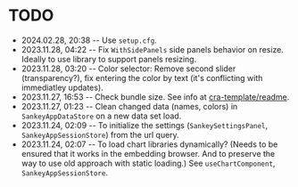 <!--
@since 2024.02.21, 16:56
@changed 2024.02.28, 20:38
-->

# TODO

- 2024.02.28, 20:38 -- Use `setup.cfg`.
- 2023.11.28, 04:22 -- Fix `WithSidePanels` side panels behavior on resize. Ideally to use library to support panels resizing.
- 2023.11.28, 03:20 -- Color selector: Remove second slider (transparency?), fix entering the color by text (it's conflicting with immediatley updates).
- 2023.11.27, 16:53 -- Check bundle size. See info at [cra-template/readme](https://github.com/facebook/create-react-app/blob/main/packages/cra-template/template/README.md).
- 2023.11.27, 01:23 -- Clean changed data (names, colors) in `SankeyAppDataStore` on a new data set load.
- 2023.11.24, 02:09 -- To initialize the settings (`SankeySettingsPanel`, `SankeyAppSessionStore`) from the url query.
- 2023.11.24, 02:07 -- To load chart libraries dynamically? (Needs to be ensured that it works in the embedding browser. And to preserve the way to use old approach with static loading.) See `useChartComponent`, `SankeyAppSessionStore`.
